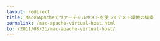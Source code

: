 ```yaml
---
layout: redirect 
title: MacのApacheでヴァーチャルホストを使ってテスト環境の構築
permalink: /mac-apache-virtual-host.html
to: /2011/08/21/mac-apache-virtual-host/
---
```

